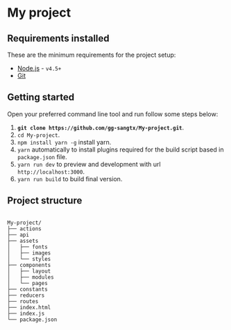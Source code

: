 # My project

## Requirements installed

These are the minimum requirements for the project setup:

- [Node.js](http://nodejs.org) - `v4.5+`
- [Git](https://git-scm.com/)

## Getting started

Open your preferred command line tool and run follow some steps below:

1. __`git clone https://github.com/gg-sangtx/My-project.git`__.
2. `cd My-project`.
2. `npm install yarn -g` install yarn.
3. `yarn` automatically to install plugins required for the build script based in `package.json` file.
4. `yarn run dev` to preview and development with url `http://localhost:3000`.
5. `yarn run build` to build final version.


## Project structure

````

My-project/
├── actions
├── api
├── assets
│   ├── fonts
│   ├── images
│   └── styles
├── components
│   ├── layout
│   ├── modules
│   └── pages
├── constants
├── reducers
├── routes
├── index.html
├── index.js
└── package.json

````


